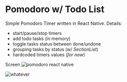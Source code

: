 # Pomodoro w/ Todo List

Simple Pomodoro Timer written in React Native.
Details:

  - start/pause/stop timers
  - add todo tasks (in memory)
  - toggle tasks status between done/undone
  - grouping tasks by status (w/ *SectionList*)
  - hardcoded timers values (*for now*)

Screen
![pomodoro react native](https://i.imgur.com/LTq7KfI.png)

![whatever](https://i.imgur.com/4oVCY2U.png)
